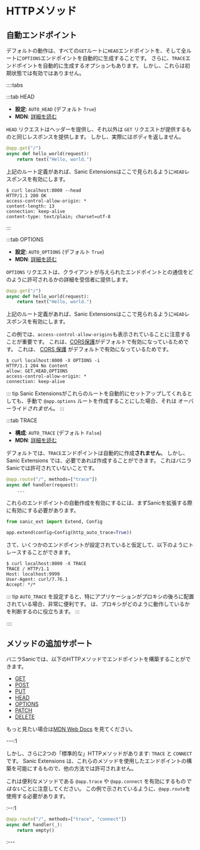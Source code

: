 # HTTPメソッド

## 自動エンドポイント

デフォルトの動作は、すべての`GET`ルートに`HEAD`エンドポイントを、そして全ルートに`OPTIONS`エンドポイントを自動的に生成することです。 さらに、`TRACE`エンドポイントを自動的に生成するオプションもあります。 しかし、これらは初期状態では有効ではありません。

::::tabs

:::tab HEAD

- **設定**: `AUTO_HEAD` (デフォルト `True`)
- **MDN**: [詳細を読む](https://developer.mozilla.org/en-US/docs/Web/HTTP/Methods/HEAD)

`HEAD` リクエストはヘッダーを提供し、それ以外は `GET` リクエストが提供するものと同じレスポンスを提供します。 しかし、実際にはボディを返しません。

```python
@app.get("/")
async def hello_world(request):
    return text("Hello, world.")
```

上記のルート定義があれば、Sanic Extensionsはここで見られるように`HEAD`レスポンスを有効にします。

```
$ curl localhost:8000 --head
HTTP/1.1 200 OK
access-control-allow-origin: *
content-length: 13
connection: keep-alive
content-type: text/plain; charset=utf-8
```

:::

:::tab OPTIONS

- **設定**: `AUTO_OPTIONS` (デフォルト `True`)
- **MDN**: [詳細を読む](https://developer.mozilla.org/en-US/docs/Web/HTTP/Methods/OPTIONS)

`OPTIONS` リクエストは、クライアントが与えられたエンドポイントとの通信をどのように許可されるかの詳細を受信者に提供します。

```python
@app.get("/")
async def hello_world(request):
    return text("Hello, world.")
```

上記のルート定義があれば、Sanic Extensionsはここで見られるように`HEAD`レスポンスを有効にします。

この例では、`access-control-allow-origins`も表示されていることに注意することが重要です。 これは、[CORS保護](cors.md)がデフォルトで有効になっているためです。 これは、 [CORS 保護](cors.md) がデフォルトで有効になっているためです。

```
$ curl localhost:8000 -X OPTIONS -i
HTTP/1.1 204 No Content
allow: GET,HEAD,OPTIONS
access-control-allow-origin: *
connection: keep-alive
```

::: tip Sanic Extensionsがこれらのルートを自動的にセットアップしてくれるとしても、手動で `@app.options` ルートを作成することにした場合、それは オーバーライド*されません*。 :::

:::tab TRACE

- **構成**: `AUTO_TRACE` (デフォルト `False`)
- **MDN**: [詳細を読む](https://developer.mozilla.org/en-US/docs/Web/HTTP/Methods/TRACE)

デフォルトでは、`TRACE`エンドポイントは自動的に作成**されません**。 しかし、Sanic Extensions では、必要であれば作成することができます。 これはバニラSanicでは許可されていないことです。

```python
@app.route("/", methods=["trace"])
async def handler(request):
    ...
```

これらのエンドポイントの自動作成を有効にするには、まずSanicを拡張する際に有効にする必要があります。

```python
from sanic_ext import Extend, Config

app.extend(config=Config(http_auto_trace=True))
```

さて、いくつかのエンドポイントが設定されていると仮定して、以下のようにトレースすることができます。

```
$ curl localhost:8000 -X TRACE
TRACE / HTTP/1.1
Host: localhost:9999
User-Agent: curl/7.76.1
Accept: */*
```

::: tip `AUTO_TRACE` を設定すると、特にアプリケーションがプロキシの後ろに配置されている場合、非常に便利です。 は、プロキシがどのように動作しているかを判断するのに役立ちます。 :::

::::

## メソッドの追加サポート

バニラSanicでは、以下のHTTPメソッドでエンドポイントを構築することができます。

- [GET](/en/guide/basics/routing.html#get)
- [POST](/en/guide/basics/routing.html#post)
- [PUT](/en/guide/basics/routing.html#put)
- [HEAD](/en/guide/basics/routing.html#head)
- [OPTIONS](/en/guide/basics/routing.html#options)
- [PATCH](/en/guide/basics/routing.html#patch)
- [DELETE](/en/guide/basics/routing.html#delete)

もっと見たい場合は[MDN Web Docs](https://developer.mozilla.org/en-US/docs/Web/HTTP/Methods) を見てください。

---:1

しかし、さらに2つの「標準的な」HTTPメソッドがあります: `TRACE` と `CONNECT` です。 Sanic Extensions は、これらのメソッドを使用したエンドポイントの構築を可能にするもので、他の方法では許可されません。

これは便利なメソッドである `@app.trace` や `@app.connect` を有効にするもの*ではない*ことに注意してください。 この例で示されているように、`@app.route`を使用する必要があります。

:--:1

```python
@app.route("/", methods=["trace", "connect"])
async def handler(_):
    return empty()
```

:---
